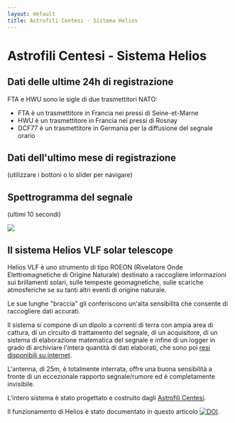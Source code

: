 ```yaml
---
layout: default
title: Astrofili Centesi - Sistema Helios
---
```


# Astrofili Centesi - Sistema Helios

## Dati delle ultime 24h di registrazione

<div id="plotlyDiv"></div>

FTA e HWU sono le sigle di due trasmettitori NATO:

* FTA è un trasmettitore in Francia nei pressi di Seine-et-Marne
* HWU è un trasmettitore in Francia nei pressi di Rosnay
* DCF77 è un trasmettitore in Germania per la diffusione del segnale orario

## Dati dell'ultimo mese di registrazione

(utilizzare i bottoni o lo slider per navigare)

<div id="plotlyDiv4"></div>

<!-- IN MANUTENZIONE
## Dati medi degli ultimi 5 giorni di registrazione

<div id="plotlyDiv3"></div>
-->

## Spettrogramma del segnale

(ultimi 10 secondi)

<img src="https://raw.githubusercontent.com/Astrofili-Centesi/Helios/main/spectrogram.png" class="center img-fluid"> 

## Il sistema Helios VLF solar telescope

Helios VLF è uno strumento di tipo ROEON (Rivelatore Onde Elettromagnetiche di Origine Naturale) destinato a raccogliere informazioni sui brillamenti solari, sulle tempeste geomagnetiche, sulle scariche atmosferiche se su tanti altri eventi di origine naturale.

Le sue lunghe "braccia" gli conferiscono un'alta sensibilità che consente di raccogliere dati accurati.

Il sistema si compone di un dipolo a correnti di terra con ampia area di cattura, di un circuito di trattamento del segnale, di un acquisitore, di un sistema di elaborazione matematica del segnale e infine di un logger in grado di archiviare l'intera quantità di dati
elaborati, che sono poi [resi disponibili su internet](https://github.com/Astrofili-Centesi/Helios).

L'antenna, di 25m, è totalmente interrata, offre una buona sensibilità a fronte di un eccezionale rapporto segnale/rumore ed è completamente invisibile.

L'intero sistema è stato progettato e costruito dagli [Astrofili Centesi](https://www.astrofilicentesi.it/).

Il funzionamento di Helios è stato documentato in questo articolo [![DOI](https://zenodo.org/badge/DOI/10.5281/zenodo.7097629.svg)](https://doi.org/10.5281/zenodo.7097629).



<script src="https://code.jquery.com/jquery-3.6.0.min.js" integrity="sha256-/xUj+3OJU5yExlq6GSYGSHk7tPXikynS7ogEvDej/m4=" crossorigin="anonymous"></script>
<script src="https://cdn.jsdelivr.net/npm/chart.js/dist/chart.min.js"></script>
<script src="https://cdn.jsdelivr.net/npm/chartjs-adapter-date-fns/dist/chartjs-adapter-date-fns.bundle.min.js"></script>

<script src='https://cdn.plot.ly/plotly-2.11.1.min.js'></script>

<script>


const layout_base = {
height: 800,
xaxis: {
title: 'timestamp'
       },
yaxis: {
title: "dBFS",
//range: [-100,-20]
       }
};

function plotPlotly(divname,ch1data,ch2data,ch3data,layout) {
var plotlydata=[ch1data,ch2data,ch3data];
Plotly.newPlot(divname,plotlydata, layout);
}


$.getJSON( "{{site.baseurl}}/data/db_latest.json", function( inputdata ) {
var labels=[];
var ch1data={type:'scatter', mode: 'lines', name:'FTA', x:[],y:[]};
var ch2data={type:'scatter', mode: 'lines', name:'HWU', x:[],y:[]};
var ch3data={type:'scatter', mode: 'lines', name:'DCF77', x:[],y:[]};

        var ch1={
label: 'ch1',
backgroundColor: 'rgb(255, 99, 132)',
           borderColor: 'rgb(255, 99, 132)',
           showLine: true,
data: []
};

  $.each(inputdata['ch1'], function( key, val ) {
      labels.push(parseInt(key));
          ch1['data'].push({'x':parseInt(key),'y':val});
          ch1data['x'].push(new Date(parseInt(key)).toISOString());
          ch1data['y'].push(val);
  });

        var ch2={
label: 'ch2',
backgroundColor: 'rgb(218, 247, 166)',
           borderColor: 'rgb(218, 247, 166)',
           showLine: true,
data: []
};

  $.each(inputdata['ch2'], function( key, val ) {
          ch2['data'].push({'x':parseInt(key),'y':val});
          ch2data['x'].push(new Date(parseInt(key)).toISOString());
          ch2data['y'].push(val);
  });


        var ch3={
label: 'ch3',
backgroundColor: 'rgb(144, 12, 63)',
           borderColor: 'rgb(144, 12, 63)',
           showLine: true,
data: []
};

  $.each(inputdata['ch3'], function( key, val ) {
          ch3['data'].push({'x':parseInt(key),'y':val});
          ch3data['x'].push(new Date(parseInt(key)).toISOString());
          ch3data['y'].push(val);
  });

plotPlotly('plotlyDiv',ch1data,ch2data,ch3data,layout_base);

});


//$.getJSON( "{{site.baseurl}}/data/db_latest_day.json", function( inputdata ) {
//var labels=[];
//var ch1data={type:'scatter', mode: 'lines', name:'HWU', x:[],y:[]};
//var ch2data={type:'scatter', mode: 'lines', name:'ICV', x:[],y:[]};
//var ch3data={type:'scatter', mode: 'lines', name:'noise', x:[],y:[]};
//
//        var ch1={
//label: 'ch1',
//backgroundColor: 'rgb(255, 99, 132)',
//           borderColor: 'rgb(255, 99, 132)',
//           showLine: true,
//data: []
//};
//
//  $.each(inputdata['ch1'], function( key, val ) {
//      labels.push(parseInt(key));
//          ch1['data'].push({'x':parseInt(key),'y':val});
//          ch1data['x'].push(new Date(parseInt(key)).toISOString());
//          ch1data['y'].push(val);
//  });
//
//        var ch2={
//label: 'ch2',
//backgroundColor: 'rgb(218, 247, 166)',
//           borderColor: 'rgb(218, 247, 166)',
//           showLine: true,
//data: []
//};
//
//  $.each(inputdata['ch2'], function( key, val ) {
//          ch2['data'].push({'x':parseInt(key),'y':val});
//          ch2data['x'].push(new Date(parseInt(key)).toISOString());
//          ch2data['y'].push(val);
//  });
//
//
//        var ch3={
//label: 'ch3',
//backgroundColor: 'rgb(144, 12, 63)',
//           borderColor: 'rgb(144, 12, 63)',
//           showLine: true,
//data: []
//};
//
//  $.each(inputdata['ch3'], function( key, val ) {
//          ch3['data'].push({'x':parseInt(key),'y':val});
//          ch3data['x'].push(new Date(parseInt(key)).toISOString());
//          ch3data['y'].push(val);
//  });
//
//plotPlotly('plotlyDiv2',ch1data,ch2data,ch3data,layout_base);
//
//});

function addZero(i) {
  if (i < 10) {i = "0" + i}
  return i;
}

function stripDate(timestamp)
{
    var d = new Date(parseInt(timestamp));
    return addZero(d.getHours()) + ":" + addZero(d.getMinutes()) + ":" + addZero(d.getSeconds());
}


$.when(
    $.getJSON( "{{site.baseurl}}/data/db_mean_5days.json" ),
    $.getJSON( "{{site.baseurl}}/data/db_latest_day.json" )
).done(function(mean5days, latest_day) {

var labels=[];
var ch1data={type:'scatter', mode: 'lines', name:'HWU_mean5d', x:[],y:[]};
var ch2data={type:'scatter', mode: 'lines', name:'ICV_mean5d', x:[],y:[]};
var ch3data={type:'scatter', mode: 'lines', name:'noise_mean5d', x:[],y:[]};
var ch1_1data={type:'scatter', mode: 'lines', name:'noise_1d', x:[],y:[]};
var ch2_1data={type:'scatter', mode: 'lines', name:'HWU_1d', x:[],y:[]};
var ch3_1data={type:'scatter', mode: 'lines', name:'ICV_1d', x:[],y:[]};


  $.each(mean5days[0]['ch1'], function( key, val ) {
      labels.push(parseInt(key));
          ch1data['x'].push(stripDate(key));
          ch1data['y'].push(val);
  });

  $.each(mean5days[0]['ch2'], function( key, val ) {
          ch2data['x'].push(stripDate(key));
          ch2data['y'].push(val);
  });

  $.each(mean5days[0]['ch3'], function( key, val ) {
          ch3data['x'].push(stripDate(key));
          ch3data['y'].push(val);
  });

  $.each(latest_day[0]['ch1'], function( key, val ) {
      labels.push(parseInt(key));
          ch1_1data['x'].push(stripDate(key));
          ch1_1data['y'].push(val);
  });

  $.each(latest_day[0]['ch2'], function( key, val ) {
          ch2_1data['x'].push(stripDate(key));
          ch2_1data['y'].push(val);
  });

  $.each(latest_day[0]['ch3'], function( key, val ) {
          ch3_1data['x'].push(stripDate(key));
          ch3_1data['y'].push(val);
  });

var plotlydata=[ch1data,ch2data,ch3data,ch1_1data,ch2_1data,ch3_1data];
//var plotlydata=[ch1_1data,ch2_1data,ch3_1data];
//var plotlydata=[ch1data,ch2data,ch3data];
const layout = {
height: 800,
        xaxis: {
title: 'timestamp',
        },
yaxis: {
title: "dBFS",
//range: [-100,-20]
       }
};
Plotly.newPlot('plotlyDiv3',plotlydata,layout);
//plotPlotly('plotlyDiv3',ch1data,ch2data,ch3data,ch1_1data,ch2_1data,ch3_1data,layout_base);

});

$.getJSON( "{{site.baseurl}}/data/db_latest_month.json", function( inputdata ) {
var labels=[];
var ch1data={type:'scatter', mode: 'lines', name:'FTA', x:[],y:[]};
var ch2data={type:'scatter', mode: 'lines', name:'HWU', x:[],y:[]};
var ch3data={type:'scatter', mode: 'lines', name:'DCF77', x:[],y:[]};

        var ch1={
label: 'ch1',
backgroundColor: 'rgb(255, 99, 132)',
           borderColor: 'rgb(255, 99, 132)',
           showLine: true,
data: []
};

  $.each(inputdata['ch1'], function( key, val ) {
      labels.push(parseInt(key));
          ch1['data'].push({'x':parseInt(key),'y':val});
          ch1data['x'].push(new Date(parseInt(key)).toISOString());
          ch1data['y'].push(val);
  });

        var ch2={
label: 'ch2',
backgroundColor: 'rgb(218, 247, 166)',
           borderColor: 'rgb(218, 247, 166)',
           showLine: true,
data: []
};

  $.each(inputdata['ch2'], function( key, val ) {
          ch2['data'].push({'x':parseInt(key),'y':val});
          ch2data['x'].push(new Date(parseInt(key)).toISOString());
          ch2data['y'].push(val);
  });


        var ch3={
label: 'ch3',
backgroundColor: 'rgb(144, 12, 63)',
           borderColor: 'rgb(144, 12, 63)',
           showLine: true,
data: []
};

  $.each(inputdata['ch3'], function( key, val ) {
          ch3['data'].push({'x':parseInt(key),'y':val});
          ch3data['x'].push(new Date(parseInt(key)).toISOString());
          ch3data['y'].push(val);
  });

var selectorOptions = {

    buttons: [{

        step: 'day',

        stepmode: 'backward',

        count: 1,

        label: '1d'

    }, {

        step: 'day',

        stepmode: 'backward',

        count: 7,

        label: '1w'

    }, {

        step: 'all',

    }],

};

const layout_slider = {
height: 800,
        xaxis: {
title: 'timestamp',
       rangeselector: selectorOptions,

       rangeslider: { range: 864000 }

        },
yaxis: {
fixedrange: false,
title: "dBFS",
//range: [-100,-20]
       }
};

plotPlotly('plotlyDiv4',ch1data,ch2data,ch3data,layout_slider);

});

</script>



